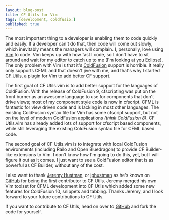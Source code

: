 ```yaml
---
layout: blog-post
title: CF Utils for Vim
tags: [development, coldfusio:]
published: true
---
```

The most important thing to a developer is enabling them to code quickly and easily. If a developer can't do that, then code will come out slowly, which inevitably means the managers will complain. I, personally, love using [Vim][] to code. Vim keeps up with how fast I code, so I don't have to sit around and wait for my editor to catch up to me (I'm looking at you Eclipse). The only problem with Vim is that it's [ColdFusion][] support is horrible. It really only supports CFML and that doesn't jive with me, and that's why I started [CF Utils][cfutils], a plugin for Vim to add better CF support.

The first goal of CF Utils.vim is to add better support for the languages of ColdFusion. With the release of ColdFusion 9, cfscripting was put on the front burner as an awesome language to use for components that don't drive views; most of my component style code is now in cfscript. CFML is fantastic for view driven code and is lacking in most other languages. The existing ColdFusion syntax file for Vim has some cfscript support, but not on the level of modern ColdFusion applications *(think ColdFusion 8)*. CF Utils.vim has already added lots of support for cfscript based components, while still leveraging the existing ColdFusion syntax file for CFML based code.

The second goal of CF Utils.vim is to integrate with local ColdFusion environments (including Railo and Open Bluedragon) to provide CF Builder-like extensions to Vim. I don't know how I'm going to do this, yet, but I will figure it out as it comes. I just want to see a ColdFusion editor that is as powerful as CF Builder, without any of the cost.

I also want to thank [Jeremy Hustman][jphustman], or [jphustman][jphustman] as he's known on [GitHub][github] for being the first contributor to CF Utils. Jeremy merged his own Vim toolset for CFML development into CF Utils which added some new features for ColdFusion 10, snippets and tabbing. Thanks Jeremy, and I look forward to your future contributions to CF Utils.

If you want to contribute to CF Utils, head on over to [GitHub][cfutils] and fork the code for yourself.

[Vim]: http://www.vim.org "Vim Text Editor"
[ColdFusion]: http://www.adobe.com/go/coldfusion "ColdFusion"
[cfutils]: http://www.github.com/davejlong/cf-utils.vim "CF Utils on GitHub"
[jphustman]: http://github.com/jphustman "Jeremy Hustman on GitHub"
[github]: http://github.com "GitHub GIT Version Control"
